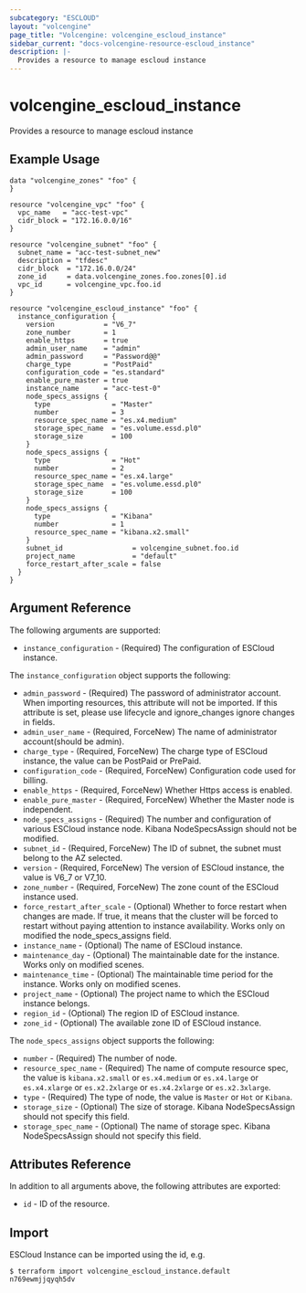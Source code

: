 ```yaml
---
subcategory: "ESCLOUD"
layout: "volcengine"
page_title: "Volcengine: volcengine_escloud_instance"
sidebar_current: "docs-volcengine-resource-escloud_instance"
description: |-
  Provides a resource to manage escloud instance
---
```

# volcengine_escloud_instance
Provides a resource to manage escloud instance
## Example Usage
```hcl
data "volcengine_zones" "foo" {
}

resource "volcengine_vpc" "foo" {
  vpc_name   = "acc-test-vpc"
  cidr_block = "172.16.0.0/16"
}

resource "volcengine_subnet" "foo" {
  subnet_name = "acc-test-subnet_new"
  description = "tfdesc"
  cidr_block  = "172.16.0.0/24"
  zone_id     = data.volcengine_zones.foo.zones[0].id
  vpc_id      = volcengine_vpc.foo.id
}

resource "volcengine_escloud_instance" "foo" {
  instance_configuration {
    version            = "V6_7"
    zone_number        = 1
    enable_https       = true
    admin_user_name    = "admin"
    admin_password     = "Password@@"
    charge_type        = "PostPaid"
    configuration_code = "es.standard"
    enable_pure_master = true
    instance_name      = "acc-test-0"
    node_specs_assigns {
      type               = "Master"
      number             = 3
      resource_spec_name = "es.x4.medium"
      storage_spec_name  = "es.volume.essd.pl0"
      storage_size       = 100
    }
    node_specs_assigns {
      type               = "Hot"
      number             = 2
      resource_spec_name = "es.x4.large"
      storage_spec_name  = "es.volume.essd.pl0"
      storage_size       = 100
    }
    node_specs_assigns {
      type               = "Kibana"
      number             = 1
      resource_spec_name = "kibana.x2.small"
    }
    subnet_id                 = volcengine_subnet.foo.id
    project_name              = "default"
    force_restart_after_scale = false
  }
}
```
## Argument Reference
The following arguments are supported:
* `instance_configuration` - (Required) The configuration of ESCloud instance.

The `instance_configuration` object supports the following:

* `admin_password` - (Required) The password of administrator account. When importing resources, this attribute will not be imported. If this attribute is set, please use lifecycle and ignore_changes ignore changes in fields.
* `admin_user_name` - (Required, ForceNew) The name of administrator account(should be admin).
* `charge_type` - (Required, ForceNew) The charge type of ESCloud instance, the value can be PostPaid or PrePaid.
* `configuration_code` - (Required, ForceNew) Configuration code used for billing.
* `enable_https` - (Required, ForceNew) Whether Https access is enabled.
* `enable_pure_master` - (Required, ForceNew) Whether the Master node is independent.
* `node_specs_assigns` - (Required) The number and configuration of various ESCloud instance node. Kibana NodeSpecsAssign should not be modified.
* `subnet_id` - (Required, ForceNew) The ID of subnet, the subnet must belong to the AZ selected.
* `version` - (Required, ForceNew) The version of ESCloud instance, the value is V6_7 or V7_10.
* `zone_number` - (Required, ForceNew) The zone count of the ESCloud instance used.
* `force_restart_after_scale` - (Optional) Whether to force restart when changes are made. If true, it means that the cluster will be forced to restart without paying attention to instance availability. Works only on modified the node_specs_assigns field.
* `instance_name` - (Optional) The name of ESCloud instance.
* `maintenance_day` - (Optional) The maintainable date for the instance. Works only on modified scenes.
* `maintenance_time` - (Optional) The maintainable time period for the instance. Works only on modified scenes.
* `project_name` - (Optional) The project name  to which the ESCloud instance belongs.
* `region_id` - (Optional) The region ID of ESCloud instance.
* `zone_id` - (Optional) The available zone ID of ESCloud instance.

The `node_specs_assigns` object supports the following:

* `number` - (Required) The number of node.
* `resource_spec_name` - (Required) The name of compute resource spec, the value is `kibana.x2.small` or `es.x4.medium` or `es.x4.large` or `es.x4.xlarge` or `es.x2.2xlarge` or `es.x4.2xlarge` or `es.x2.3xlarge`.
* `type` - (Required) The type of node, the value is `Master` or `Hot` or `Kibana`.
* `storage_size` - (Optional) The size of storage. Kibana NodeSpecsAssign should not specify this field.
* `storage_spec_name` - (Optional) The name of storage spec. Kibana NodeSpecsAssign should not specify this field.

## Attributes Reference
In addition to all arguments above, the following attributes are exported:
* `id` - ID of the resource.



## Import
ESCloud Instance can be imported using the id, e.g.
```
$ terraform import volcengine_escloud_instance.default n769ewmjjqyqh5dv
```

